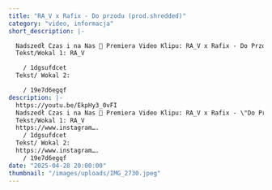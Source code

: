 ```yaml
---
title: "RA_V x Rafix - Do przodu (prod.shredded)"
category: "video, informacja"
short_description: |-

  Nadszedł Czas i na Nas 🫡 Premiera Video Klipu: RA_V x Rafix - Do Przodu to kawałek, który nie tylko poruszy Wasze serca, ale także natchnie do działania. Nie przegapcie tej premiery !! zanurzcie się w dźwiękach, które pokazują, że nawet w najtrudniejszych czasach warto walczyć o swoje marzenia!
  Tekst/Wokal 1: RA_V

    / 1dgsufdcet
  Tekst/ Wokal 2:

    / 19e7d6egqf
description: |-
  https://youtu.be/EkpHy3_0vFI
  Nadszedł Czas i na Nas 🫡 Premiera Video Klipu: RA_V x Rafix - \"Do Przodu\" to kawałek, który nie tylko poruszy Wasze serca, ale także natchnie do działania. Nie przegapcie tej premiery !! zanurzcie się w dźwiękach, które pokazują, że nawet w najtrudniejszych czasach warto walczyć o swoje marzenia!
  Tekst/Wokal 1: RA_V
  https://www.instagram….
    / 1dgsufdcet
  Tekst/ Wokal 2:
  https://www.instagram….
    / 19e7d6egqf
date: "2025-04-28 20:00:00"
thumbnail: "/images/uploads/IMG_2730.jpeg"
---
```

